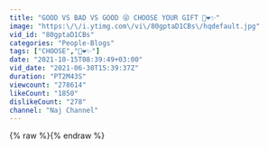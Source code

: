 ```yaml
---
title: "GOOD VS BAD VS GOOD 😜 CHOOSE YOUR GIFT 🎁❤️✨"
image: "https:\/\/i.ytimg.com\/vi\/80gptaD1CBs\/hqdefault.jpg"
vid_id: "80gptaD1CBs"
categories: "People-Blogs"
tags: ["CHOOSE","🎁❤️✨"]
date: "2021-10-15T08:39:49+03:00"
vid_date: "2021-06-30T15:39:37Z"
duration: "PT2M43S"
viewcount: "278614"
likeCount: "1850"
dislikeCount: "278"
channel: "Naj Channel"
---
```

{% raw %}{% endraw %}
